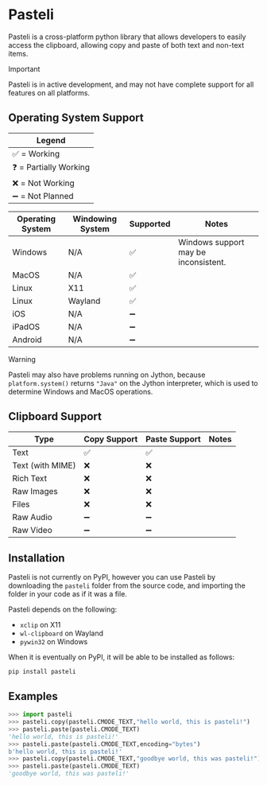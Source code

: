 # Pasteli

Pasteli is a cross-platform python library that allows developers to easily access the clipboard, allowing copy and paste of both text and non-text items.

> [!IMPORTANT]
> Pasteli is in active development, and may not have complete support for all features on all platforms.

## Operating System Support

|Legend|
|------|
|✅ = Working|
|❓ = Partially Working|
|❌ = Not Working|
|➖ = Not Planned|

|Operating System|Windowing System|Supported|Notes     |
|----------------|----------------|---------|----------|
|Windows         |N/A             |✅|Windows support may be inconsistent.|
|MacOS           |N/A             |✅||
|Linux           |X11             |✅||
|Linux           |Wayland         |✅||
|iOS             |N/A             |➖|
|iPadOS          |N/A             |➖|
|Android         |N/A             |➖|

> [!WARNING]
> Pasteli may also have problems running on Jython, because `platform.system()` returns `"Java"` on the Jython interpreter, which is used to determine Windows and MacOS operations.

## Clipboard Support

|Type     |Copy Support|Paste Support|Notes           |
|---------|------------|-------------|----------------|
|Text             |✅|✅||
|Text (with MIME) |❌|❌||
|Rich Text        |❌|❌||
|Raw Images       |❌|❌||
|Files            |❌|❌||
|Raw Audio        |➖|➖||
|Raw Video        |➖|➖||

## Installation

Pasteli is not currently on PyPI, however you can use Pasteli by downloading the `pasteli` folder from the source code, and importing the folder in your code as if it was a file.

Pasteli depends on the following:
- `xclip` on X11
- `wl-clipboard` on Wayland
- `pywin32` on Windows

When it is eventually on PyPI, it will be able to be installed as follows:

```
pip install pasteli
```

## Examples

```python
>>> import pasteli
>>> pasteli.copy(pasteli.CMODE_TEXT,"hello world, this is pasteli!")
>>> pasteli.paste(pasteli.CMODE_TEXT)
'hello world, this is pasteli!'
>>> pasteli.paste(pasteli.CMODE_TEXT,encoding="bytes")
b'hello world, this is pasteli!'
>>> pasteli.copy(pasteli.CMODE_TEXT,"goodbye world, this was pasteli!")
>>> pasteli.paste(pasteli.CMODE_TEXT)
'goodbye world, this was pasteli!'
```